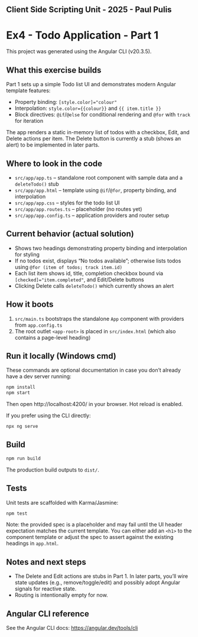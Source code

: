 ## Client Side Scripting Unit - 2025 - Paul Pulis

# Ex4 - Todo Application - Part 1

This project was generated using the Angular CLI (v20.3.5).

## What this exercise builds
Part 1 sets up a simple Todo list UI and demonstrates modern Angular template features:

- Property binding: `[style.color]="colour"`
- Interpolation: `style.color={{colour}}` and `{{ item.title }}`
- Block directives: `@if`/`@else` for conditional rendering and `@for` with `track` for iteration

The app renders a static in-memory list of todos with a checkbox, Edit, and Delete actions per item. The Delete button is currently a stub (shows an alert) to be implemented in later parts.

## Where to look in the code
- `src/app/app.ts` – standalone root component with sample data and a `deleteTodo()` stub
- `src/app/app.html` – template using `@if`/`@for`, property binding, and interpolation
- `src/app/app.css` – styles for the todo list UI
- `src/app/app.routes.ts` – placeholder (no routes yet)
- `src/app/app.config.ts` – application providers and router setup

## Current behavior (actual solution)
- Shows two headings demonstrating property binding and interpolation for styling
- If no todos exist, displays “No todos available”; otherwise lists todos using `@for (item of todos; track item.id)`
- Each list item shows id, title, completion checkbox bound via `[checked]="item.completed"`, and Edit/Delete buttons
- Clicking Delete calls `deleteTodo()` which currently shows an alert

## How it boots
1. `src/main.ts` bootstraps the standalone `App` component with providers from `app.config.ts`
2. The root outlet `<app-root>` is placed in `src/index.html` (which also contains a page-level heading)

## Run it locally (Windows cmd)
These commands are optional documentation in case you don’t already have a dev server running:

```bat
npm install
npm start
```

Then open http://localhost:4200/ in your browser. Hot reload is enabled.

If you prefer using the CLI directly:

```bat
npx ng serve
```

## Build

```bat
npm run build
```

The production build outputs to `dist/`.

## Tests
Unit tests are scaffolded with Karma/Jasmine:

```bat
npm test
```

Note: the provided spec is a placeholder and may fail until the UI header expectation matches the current template. You can either add an `<h1>` to the component template or adjust the spec to assert against the existing headings in `app.html`.

## Notes and next steps
- The Delete and Edit actions are stubs in Part 1. In later parts, you’ll wire state updates (e.g., remove/toggle/edit) and possibly adopt Angular signals for reactive state.
- Routing is intentionally empty for now.

## Angular CLI reference
See the Angular CLI docs: https://angular.dev/tools/cli
